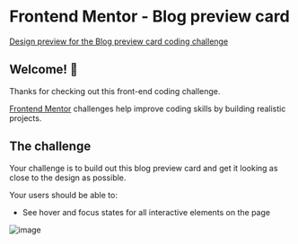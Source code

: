 # Frontend Mentor - Blog preview card

[Design preview for the Blog preview card coding challenge](./design/desktop-preview.jpg)

## Welcome! 👋

Thanks for checking out this front-end coding challenge.

[Frontend Mentor](https://www.frontendmentor.io) challenges help improve coding skills by building realistic projects.

## The challenge

Your challenge is to build out this blog preview card and get it looking as close to the design as possible.

Your users should be able to:

- See hover and focus states for all interactive elements on the page

![image](https://github.com/ZYMNZ/Blog_Preview_Card/assets/98342638/7ea0314f-6493-4020-bb8f-86edffddd54e)
